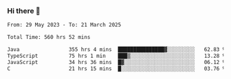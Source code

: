 ### Hi there 👋

<!--START_SECTION:waka-->

```txt
From: 29 May 2023 - To: 21 March 2025

Total Time: 560 hrs 52 mins

Java                355 hrs 4 mins  ███████████████▓░░░░░░░░░   62.83 %
TypeScript          75 hrs 1 min    ███▒░░░░░░░░░░░░░░░░░░░░░   13.28 %
JavaScript          34 hrs 36 mins  █▓░░░░░░░░░░░░░░░░░░░░░░░   06.12 %
C                   21 hrs 15 mins  █░░░░░░░░░░░░░░░░░░░░░░░░   03.76 %
```

<!--END_SECTION:waka-->
<!--
**the-beef-calculator/the-beef-calculator** is a ✨ _special_ ✨ repository because its `README.md` (this file) appears on your GitHub profile.

Here are some ideas to get you started:

- 🔭 I’m currently working on ...
- 🌱 I’m currently learning ...
- 👯 I’m looking to collaborate on ...
- 🤔 I’m looking for help with ...
- 💬 Ask me about ...
- 📫 How to reach me: ...
- 😄 Pronouns: ...
- ⚡ Fun fact: ...
-->
